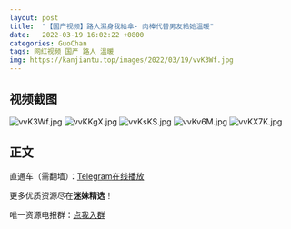 ```yaml
---
layout: post
title:  "【国产视频】路人濕身我給傘- 肉棒代替男友給她溫暖"
date:   2022-03-19 16:02:22 +0800
categories: GuoChan
tags: 网红视频 国产 路人 溫暖
img: https://kanjiantu.top/images/2022/03/19/vvK3Wf.jpg
---
```



## 视频截图

![vvK3Wf.jpg](https://kanjiantu.top/images/2022/03/19/vvK3Wf.jpg)
![vvKKgX.jpg](https://kanjiantu.top/images/2022/03/19/vvKKgX.jpg)
![vvKsKS.jpg](https://kanjiantu.top/images/2022/03/19/vvKsKS.jpg)
![vvKv6M.jpg](https://kanjiantu.top/images/2022/03/19/vvKv6M.jpg)
![vvKX7K.jpg](https://kanjiantu.top/images/2022/03/19/vvKX7K.jpg)

## 正文

直通车（需翻墙）：[Telegram在线播放](https://t.me/mimeijingxuan/160)

更多优质资源尽在**迷妹精选**！

唯一资源电报群：[点我入群](https://t.me/mimeijingxuan)


